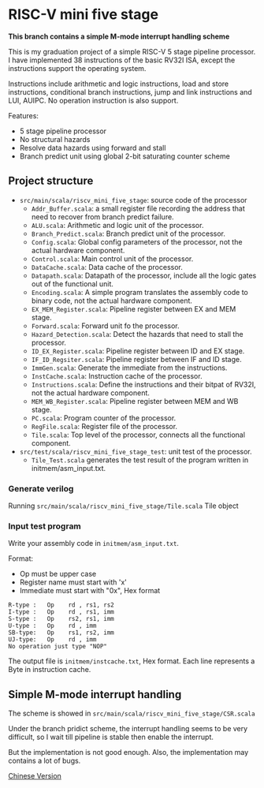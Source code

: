 # RISC-V mini five stage

**This branch contains a simple M-mode interrupt handling scheme**

This is my graduation project of a simple RISC-V 5 stage pipeline processor. I have implemented 38 instructions of the basic RV32I ISA, except the instructions support the operating system.

Instructions include arithmetic and logic instructions, load and store instructions, conditional branch instructions, jump and link instructions and LUI, AUIPC. No operation instruction is also support.

Features:

- 5 stage pipeline processor
- No structural hazards
- Resolve data hazards using forward and stall
- Branch predict unit using global 2-bit saturating counter scheme

## Project structure

- `src/main/scala/riscv_mini_five_stage`: source code of the processor
    - `Addr_Buffer.scala`: a small register file recording the address that need to recover from branch predict failure.
    - `ALU.scala`: Arithmetic and logic unit of the processor.
    - `Branch_Predict.scala`: Branch predict unit of the processor.
    - `Config.scala`: Global config parameters of the processor, not the actual hardware component.
    - `Control.scala`: Main control unit of the processor.
    - `DataCache.scala`: Data cache of the processor.
    - `Datapath.scala`: Datapath of the processor, include all the logic gates out of the functional unit.
    - `Encoding.scala`: A simple program translates the assembly code to binary code, not the actual hardware component.
    - `EX_MEM_Register.scala`: Pipeline register between EX and MEM stage.
    - `Forward.scala`: Forward unit fo the processor.
    - `Hazard_Detection.scala`: Detect the hazards that need to stall the processor.
    - `ID_EX_Register.scala`: Pipeline register between ID and EX stage.
    - `IF_ID_Regsiter.scala`: Pipeline register between IF and ID stage.
    - `ImmGen.scala`: Generate the immediate from the instructions.
    - `InstCache.scala`: Instruction cache of the processor.
    - `Instructions.scala`: Define the instructions and their bitpat of RV32I, not the actual hardware component.
    - `MEM_WB_Register.scala`: Pipeline register between MEM and WB stage.
    - `PC.scala`: Program counter of the processor.
    - `RegFile.scala`: Register file of the processor.
    - `Tile.scala`: Top level of the processor, connects all the functional component.
- `src/test/scala/riscv_mini_five_stage_test`: unit test of the processor.
    - `Tile_Test.scala` generates the test result of the program written in initmem/asm_input.txt.

### Generate verilog

Running `src/main/scala/riscv_mini_five_stage/Tile.scala` Tile object

### Input test program

Write your assembly code in `initmem/asm_input.txt`.

Format:

- Op must be upper case
- Register name must start with 'x'
- Immediate must start with "0x", Hex format

```
R-type :   Op    rd , rs1, rs2
I-type :   Op    rd , rs1, imm
S-type :   Op    rs2, rs1, imm
U-type :   Op    rd , imm
SB-type:   Op    rs1, rs2, imm
UJ-type:   Op    rd , imm
No operation just type "NOP"
```

The output file is `initmem/instcache.txt`, Hex format. Each line represents a Byte in instruction cache.

## Simple M-mode interrupt handling

The scheme is showed in `src/main/scala/riscv_mini_five_stage/CSR.scala`

Under the branch pridict scheme, the interrupt handling seems to be very difficult, so I wait till pipeline is stable then enable the interrupt.

But the implementation is not good enough. Also, the implementation may contains a lot of bugs.

[Chinese Version]: ./README_zh.md

[Chinese Version]
